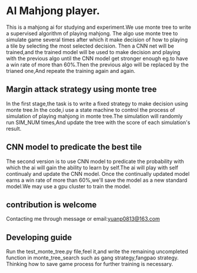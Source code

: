 
# AI Mahjong player. 

This is a mahjong ai for studying and experiment.We use monte tree to write a supervised algorithm of playing mahjong.
The algo use monte tree to simulate game several times after which it make decision of how to playing a tile by selecting the most selected decision.
Then a CNN net will be trained,and the trained model will be used to make decision and playing with the previous algo until the CNN model get stronger enough eg.to have a win rate of more than 60%.Then the previous algo will be replaced by the trianed one,And repeate the training again and again.

## Margin attack strategy using monte tree ##
In the first stage,the task is to write a fixed strategy to make decision using monte tree.In the code,i use a state machine to control the process of simulation of playing mahjong in monte tree.The simulation will randomly run SIM_NUM times,And update the tree with the score of each simulation's result.  

## CNN model to predicate the best tile ##
The second version is to use CNN model to predicate the probability with which the ai will gain the ability to learn by self.The ai will play with self continualy and update the CNN model.
Once the continually updated model earns a win rate of more than 60%,we'll save the model as a new standard model.We may use a gpu cluster to train the model.

## contribution is welcome ##
Contacting me through message or email:yuanp0813@163.com

## Developing guide ##
Run the test_monte_tree.py file,feel it,and write the remaining uncompleted function in monte_tree_search such as gang strategy,fangpao strategy.
Thinking how to save game process for further training is necessary.
